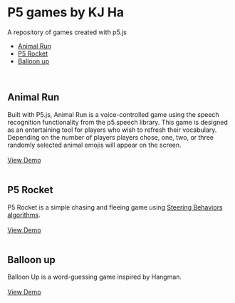 # P5 games by KJ Ha
A repository of games created with p5.js<br/>
- [Animal Run](#Anima-Run)<br/>
- [P5 Rocket](#P5-Rocket)<br/>
- [Balloon up](#Balloon-up)

<br/>

## Animal Run
Built with P5.js, Animal Run is a voice-controlled game using the speech recognition functionality from the p5.speech library. This game is designed as an entertaining tool for players who wish to refresh their vocabulary. Depending on the number of players players chose, one, two, or three randomly selected animal emojis will appear on the screen.<br/><br/>
[View Demo](https://animal-run.glitch.me)
<br/><br/>

## P5 Rocket
P5 Rocket is a simple chasing and fleeing game using [Steering Behaviors algorithms](https://thecodingtrain.com/CodingChallenges/059-steering-text-paths.html).
<br/><br/>
[View Demo](https://editor.p5js.org/kh1785/present/_YHzwobV8)
<br/><br/>

## Balloon up
Balloon Up is a word-guessing game inspired by Hangman.
<br/><br/>
[View Demo](https://editor.p5js.org/kh1785/present/IGD-Ih3_d)
